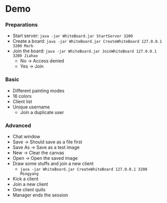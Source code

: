 # Demo



### Preparations

* Start server: ```java -jar WhiteBoard.jar StartServer 3200```
* Create a board: ```java -jar WhiteBoard.jar CreateWhiteBoard 127.0.0.1 3200 Mark```
* Join the board: ```java -jar WhiteBoard.jar JoinWhiteBoard 127.0.0.1 3200 Jiahao```
  * No -> Access denied
  * Yes -> Join




### Basic

* Different painting modes
* 16 colors
* Client list
* Unique username
  * Join a duplicate user



### Advanced

* Chat window
* Save -> Should save as a file first
* Save As -> Save as a test image
* New -> Clear the canvas
* Open -> Open the saved image
* Draw some stuffs and join a new client
  * ```java -jar WhiteBoard.jar CreateWhiteBoard 127.0.0.1 3200 Mingyang```
* Kick a client
* Join a new client
* One client quits
* Manager ends the session

